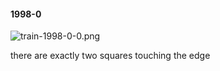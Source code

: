 #### 1998-0
![train-1998-0-0.png](https://github.com/lil-lab/nlvr/raw/master/nlvr/train/images/73/train-1998-0-0.png "train-1998-0-0.png")

there are exactly two squares touching the edge